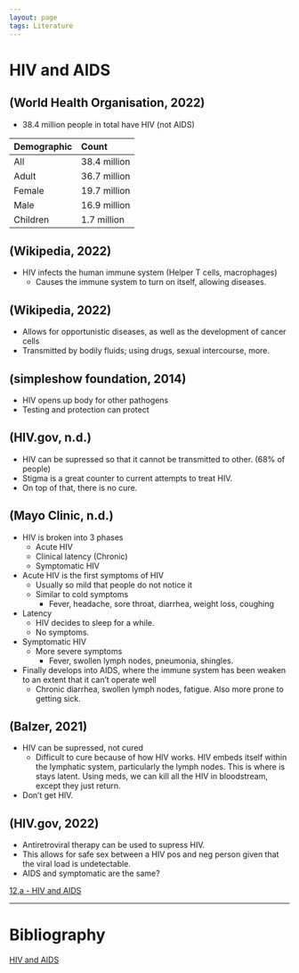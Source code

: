 ```yaml
---
layout: page
tags: Literature 
---
```


# HIV and AIDS

## (World Health Organisation, 2022)

- 38.4 million people in total have HIV (not AIDS) 

|    Demographic      |    Count           |
|:--------------------|:-------------------|
|    All              |    38.4 million    |
|    Adult            |    36.7 million    |
|    Female           |    19.7 million    |
|    Male             |    16.9 million    |
|    Children         |     1.7 million    |  

## (Wikipedia, 2022)

- HIV infects the human immune system (Helper T cells, macrophages)
	- Causes the immune system to turn on itself, allowing diseases. 

## (Wikipedia, 2022)

- Allows for opportunistic diseases, as well as the development of cancer cells
- Transmitted by bodily fluids; using drugs, sexual intercourse, more. 

## (simpleshow foundation, 2014)

- HIV opens up body for other pathogens 
- Testing and protection can protect 

## (HIV.gov, n.d.)

- HIV can be supressed so that it cannot be transmitted to other. (68% of people)
- Stigma is a great counter to current attempts to treat HIV.
- On top of that, there is no cure.

## (Mayo Clinic, n.d.)

- HIV is broken into 3 phases
	- Acute HIV
	- Clinical latency (Chronic)
	- Symptomatic HIV
- Acute HIV is the first symptoms of HIV
	- Usually so mild that people do not notice it
	- Similar to cold symptoms
		- Fever, headache, sore throat, diarrhea, weight loss, coughing
- Latency
	- HIV decides to sleep for a while.
	- No symptoms.
- Symptomatic HIV
	- More severe symptoms
		- Fever, swollen lymph nodes, pneumonia, shingles.
-  Finally develops into AIDS, where the immune system has been weaken to an extent that it can’t operate well
	- Chronic diarrhea, swollen lymph nodes, fatigue. Also more prone to getting sick.

## (Balzer, 2021)

- HIV can be supressed, not cured
	- Difficult to cure because of how HIV works. HIV embeds itself within the lymphatic system, particularly the lymph nodes. This is where is stays latent. Using meds, we can kill all the HIV in bloodstream, except they just return.
- Don’t get HIV.

## (HIV.gov, 2022)

- Antiretroviral therapy can be used to supress HIV.
- This allows for safe sex between a HIV pos and neg person given that the viral load is undetectable.
- AIDS and symptomatic are the same?

[12,a - HIV and AIDS](../3%20Permanent%20Notes/12,a%20-%20HIV%20and%20AIDS.md)

---

# Bibliography

[HIV and AIDS](../4%20Citation%20Notes/HIV%20and%20AIDS.md)